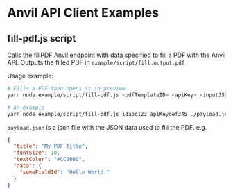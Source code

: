 # Anvil API Client Examples

## fill-pdf.js script

Calls the fillPDF Anvil endpoint with data specified to fill a PDF with the Anvil API. Outputs the filled PDF in `example/script/fill.output.pdf`

Usage example:

```sh
# Fills a PDF then opens it in preview
yarn node example/script/fill-pdf.js <pdfTemplateID> <apiKey> <inputJSONFile>

# An example
yarn node example/script/fill-pdf.js idabc123 apiKeydef345 ./payload.json && open example/script/fill.output.pdf
```

`payload.json` is a json file with the JSON data used to fill the PDF. e.g.

```json
{
  "title": "My PDF Title",
  "fontSize": 10,
  "textColor": "#CC0000",
  "data": {
    "someFieldId": "Hello World!"
  }
}
```
